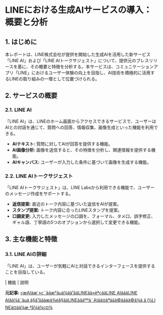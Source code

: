 # LINEにおける生成AIサービスの導入：概要と分析

## 1. はじめに

本レポートは、LINE株式会社が提供を開始した生成AIを活用した新サービス「LINE AI」および「LINE AIトークサジェスト」について、提供元のプレスリリースを基に、その概要と特徴を分析する。本サービスは、コミュニケーションアプリ「LINE」におけるユーザー体験の向上を目指し、AI技術を積極的に活用するLINEの取り組みの一環として位置づけられる。

## 2. サービスの概要

### 2.1. LINE AI

「LINE AI」は、LINEのホーム画面からアクセスできるサービスで、ユーザーはAIとの対話を通じて、質問への回答、情報収集、画像生成といった機能を利用できる。

* **AIテキスト:** 質問に対してAIが回答を提供する機能。
* **AI画像分析:** 画像を送信すると、その特徴を分析し、関連情報を提供する機能。
* **AIキャンバス:** ユーザーが入力した条件に基づいて画像を生成する機能。

### 2.2. LINE AIトークサジェスト

「LINE AIトークサジェスト」は、LINE Labsから利用できる機能で、ユーザーのメッセージ作成をサポートする。

* **返信提案:** 直近のトーク内容に基づいた返信をAIが提案。
* **スタンプ提案:** トーク内容に合ったLINEスタンプを提案。
* **口調変更:** 入力したメッセージの口調を、フォーマル、タメ口、誤字修正、ギャル語、丁寧語の5つのオプションから選択して変更できる機能。

## 3. 主な機能と特徴

### 3.1. LINE AIの詳細

「LINE AI」は、ユーザーが気軽にAIと対話できるインターフェースを提供することを目指している。

| 機能 | 説明 

**元記事:** [çæAIãæ´»ç¨ããæ°ãµã¼ãã¹ããLINEãã«èªçããLINE AIãããLINE AIãã¼ã¯ãµã¸ã§ã¹ãããæä¾éå§ããLINEããäººã¨AIãã¤ãªããã©ãããã©ã¼ã ã¸ï½LINEã¤ãã¼æ ªå¼ä¼ç¤¾](https://www.lycorp.co.jp/ja/news/release/017395/)